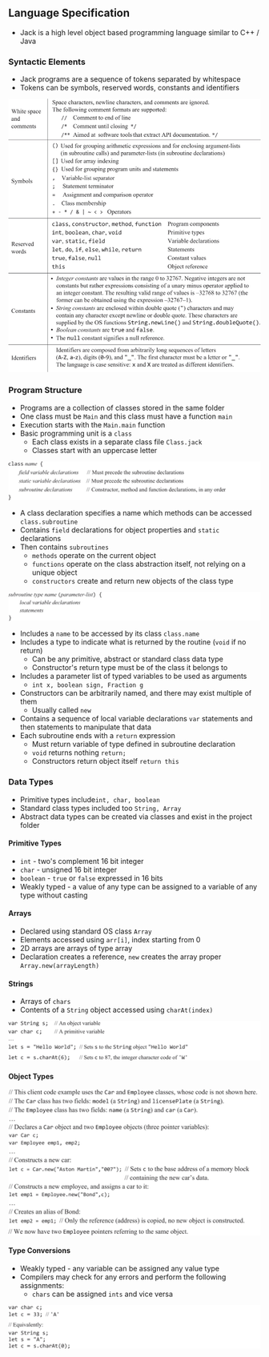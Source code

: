 ## Language Specification
- Jack is a high level object based programming language similar to C++ / Java
### Syntactic Elements
- Jack programs are a sequence of tokens separated by whitespace
- Tokens can be symbols, reserved words, constants and identifiers

![](Images/figure_9.6.png)

### Program Structure
- Programs are a collection of classes stored in the same folder
- One class must be `Main` and this class must have a function `main`
- Execution starts with the `Main.main` function
- Basic programming unit is a `class`
	- Each class exists in a separate class file `Class.jack`
	- Classes start with an uppercase letter

![](Images/figure_wo_caption_9.1.png)

- A class declaration specifies a name which methods can be accessed `class.subroutine`
- Contains `field` declarations for object properties and `static` declarations
- Then contains `subroutines`
	- `methods` operate on the current object
	- `functions` operate on the class abstraction itself, not relying on a unique object
	- `constructors` create and return new objects of the class type

![](Images/figure_wo_caption_9.2.png)

- Includes a `name` to be accessed by its class `class.name`
- Includes a type to indicate what is returned by the routine (`void` if no return)
	- Can be any primitive, abstract or standard class data type
	- Constructor's return type must be of the class it belongs to
- Includes a parameter list of typed variables to be used as arguments 
	- `int x, boolean sign, Fraction g`
- Constructors can be arbitrarily named, and there may exist multiple of them
	- Usually called `new`
- Contains a sequence of local variable declarations `var` statements and then statements to manipulate that data
- Each subroutine ends with a `return` expression
	- Must return variable of type defined in subroutine declaration
	- `void` returns nothing `return;`
	- Constructors return object itself `return this`


### Data Types
- Primitive types include`int, char, boolean`
- Standard class types included too `String, Array`
- Abstract data types can be created via classes and exist in the project folder

#### Primitive Types
- `int` - two's complement 16 bit integer
- `char` - unsigned 16 bit integer
- `boolean` - `true` or `false` expressed in 16 bits
- Weakly typed -  a value of any type can be assigned to a variable of any type without casting

#### Arrays
- Declared using standard OS class `Array`
- Elements accessed using `arr[i]`, index starting from 0
- 2D arrays are arrays of type array
- Declaration creates a reference, `new` creates the array proper `Array.new(arrayLength)`

#### Strings
- Arrays of `chars`
- Contents of a `String` object accessed using `charAt(index)`

![](Images/figure_wo_caption_9.4.png)
#### Object Types

![](Images/figure_wo_caption_9.3.png)

#### Type Conversions
- Weakly typed - any variable can be assigned any value type
- Compilers may check for any errors and perform the following assignments:
	- `chars` can be assigned `ints` and vice versa

![](Images/figure_wo_caption_9.5.png)
